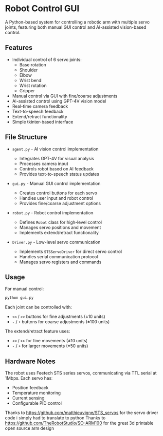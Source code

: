 # Robot Control GUI

A Python-based system for controlling a robotic arm with multiple servo joints, featuring both manual GUI control and AI-assisted vision-based control.

## Features

- Individual control of 6 servo joints:
  - Base rotation
  - Shoulder
  - Elbow
  - Wrist bend
  - Wrist rotation
  - Gripper
- Manual control via GUI with fine/coarse adjustments
- AI-assisted control using GPT-4V vision model
- Real-time camera feedback
- Text-to-speech feedback
- Extend/retract functionality
- Simple tkinter-based interface

## File Structure

- `agent.py` - AI vision control implementation
  - Integrates GPT-4V for visual analysis
  - Processes camera input
  - Controls robot based on AI feedback
  - Provides text-to-speech status updates

- `gui.py` - Manual GUI control implementation
  - Creates control buttons for each servo
  - Handles user input and robot control
  - Provides fine/coarse adjustment options
  
- `robot.py` - Robot control implementation
  - Defines `Robot` class for high-level control
  - Manages servo positions and movement
  - Implements extend/retract functionality
  
- `Driver.py` - Low-level servo communication
  - Implements `STSServoDriver` for direct servo control
  - Handles serial communication protocol
  - Manages servo registers and commands

## Usage

For manual control:

```bash
python gui.py
```

Each joint can be controlled with:
- `<<` / `>>` buttons for fine adjustments (±10 units)
- `-` / `+` buttons for coarse adjustments (±100 units)

The extend/retract feature uses:
- `<<` / `>>` for fine movements (±10 units)
- `-` / `+` for larger movements (±50 units)

## Hardware Notes

The robot uses Feetech STS series servos, communicating via TTL serial at 1Mbps. Each servo has:
- Position feedback
- Temperature monitoring
- Current sensing
- Configurable PID control



Thanks to https://github.com/matthieuvigne/STS_servos for the servo driver code i simply had to translate to python
Thanks to https://github.com/TheRobotStudio/SO-ARM100 for the great 3d printable open source arm design

